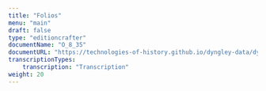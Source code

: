 ```yaml
---
title: "Folios"
menu: "main"
draft: false
type: "editioncrafter"
documentName: "O_8_35"
documentURL: "https://technologies-of-history.github.io/dyngley-data/dyngley/iiif/manifest.json"
transcriptionTypes:
    transcription: "Transcription"
weight: 20
---
```

